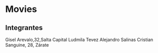 # Movies
## Integrantes
Gisel Arevalo,32,Salta Capital
Ludmila Tevez
Alejandro Salinas
Cristian Sanguine, 28, Zárate
